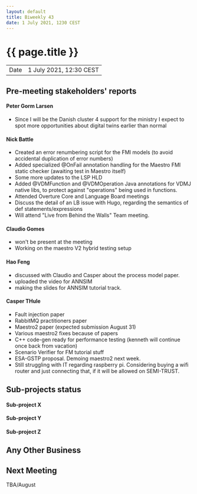```yaml
---
layout: default
title: Biweekly 43
date: 1 July 2021, 1230 CEST
---
```


<script src="https://code.jquery.com/jquery-1.11.1.min.js">
</script>
<script src="/javascripts/edit.js"></script>
<script>setEditButonNm();</script>

# {{ page.title }}

|||
|---|---|
| Date | 1 July 2021, 12:30 CEST |


## Pre-meeting stakeholders' reports

<!-- Please keep in mind that the minutes are publicly available.-->


#### Peter Gorm Larsen
* Since I will be the Danish cluster 4 support for the ministry I expect to spot more opportunities about digital twins earlier than normal

#### Nick Battle
* Created an error renumbering script for the FMI models (to avoid accidental duplication of error numbers)
* Added specialized @OnFail annotation handling for the Maestro FMI static checker (awaiting test in Maestro itself)
* Some more updates to the LSP HLD
* Added @VDMFunction and @VDMOperation Java annotations for VDMJ native libs, to protect against "operations" being used in functions.
* Attended Overture Core and Language Board meetings
* Discuss the detail of an LB issue with Hugo, regarding the semantics of def statements/expressions
* Will attend "Live from Behind the Walls" Team meeting.

#### Claudio Gomes
* won't be present at the meeting
* Working on the maestro V2 hybrid testing setup

#### Hao Feng
* discussed with Claudio and Casper about the process model paper.
* uploaded the video for ANNSIM
* making the slides for ANNSIM tutorial track.

#### Casper THule
* Fault injection paper
* RabbitMQ practitioners paper
* Maestro2 paper (expected submission August 31)
* Various maestro2 fixes because of papers
* C++ code-gen ready for performance testing (kenneth will continue once back from vacation)
* Scenario Verifier for FM tutorial stuff
* ESA-GSTP proposal. Demoing maestro2 next week.
* Still struggling with IT regarding raspberry pi. Considering buying a wifi router and just connecting that, if it will be allowed on SEMI-TRUST.




## Sub-projects status


#### Sub-project X

#### Sub-project Y

#### Sub-project Z

##  Any Other Business

Next Meeting
------------

TBA/August

<div id="edit_page_div"></div>

